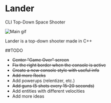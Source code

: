# Lander
CLI Top-Down Space Shooter

![Main gif](http://i.imgur.com/n7N9KJv.gif)

Lander is a top-down shooter made in C++

##TODO
* ~~Center "Game Over" screen~~
* ~~Fix the right border when the console is active~~
* ~~Create a new console style with useful info~~
* ~~Add more Rocks~~
* Add powerups (relentizer, etc.)
* ~~Add guns (5 shots every 15-20 seconds)~~
* Add entities with different velocities
* Add more ideas